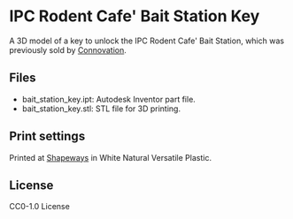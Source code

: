 # IPC Rodent Cafe' Bait Station Key
A 3D model of a key to unlock the IPC Rodent Cafe' Bait Station, which was previously sold by [Connovation](https://www.connovation.co.nz/).

## Files
* bait_station_key.ipt: Autodesk Inventor part file.
* bait_station_key.stl: STL file for 3D printing.

## Print settings
Printed at [Shapeways](https://www.shapeways.com/) in White Natural Versatile Plastic.

## License
CC0-1.0 License

